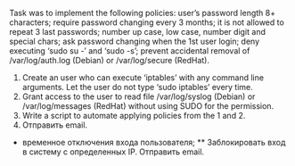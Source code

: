 Task was to implement the following policies: 
user’s password length 8+ characters; 
require password changing every 3 months; 
it is not allowed to repeat 3 last passwords; number up case, low case, number digit and special chars; 
ask password changing when the 1st user login; 
deny executing ‘sudo su -’ and ‘sudo -s’; 
prevent accidental removal of /var/log/auth.log (Debian) or /var/log/secure (RedHat). 
1. Create an user who can execute ‘iptables’ with any command line arguments. Let the user do not type ‘sudo iptables’ every time. 
2.  Grant access to the user to read file /var/log/syslog (Debian) or /var/log/messages (RedHat) without using SUDO for the permission. 
3. Write a script to automate applying policies from the 1 and 2. 
4. Отправить email. 
* временное отключения входа пользователя;
** Заблокировать вход в систему с определенных IP. Отправить email.
